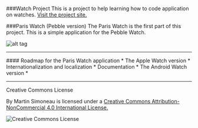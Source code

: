 ###Watch Project
This is a project to help learning how to code application on watches.  [Visit the project site.](http://watch-project.memoris.xyz)

###Paris Watch (Pebble version)
The Paris Watch is the first part of this project. This is a simple application for the Pebble Watch. 


![alt tag](https://raw.github.com/Msimoneau/paris/master/img/Pebble.png)

<hr>
#### Roadmap for the Paris Watch application
* The Apple Watch version
* Internationalization and localization
* Documentation
* The Android Watch version
* 


------

Creative Commons License 

By Martin Simoneau is licensed under a [Creative Commons Attribution-NonCommercial 4.0 International License.](http://creativecommons.org/licenses/by-nc/4.0/)


![Creative Commons License](https://i.creativecommons.org/l/by-nc/4.0/88x31.png)
